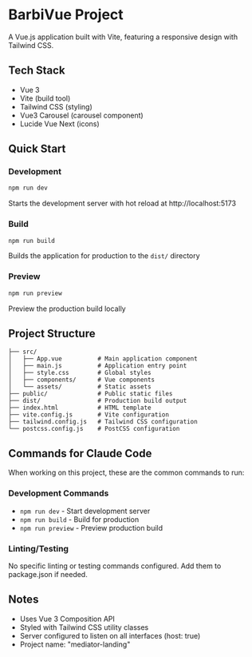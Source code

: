 # BarbiVue Project

A Vue.js application built with Vite, featuring a responsive design with Tailwind CSS.

## Tech Stack
- Vue 3
- Vite (build tool)
- Tailwind CSS (styling)
- Vue3 Carousel (carousel component)
- Lucide Vue Next (icons)

## Quick Start

### Development
```bash
npm run dev
```
Starts the development server with hot reload at http://localhost:5173

### Build
```bash
npm run build
```
Builds the application for production to the `dist/` directory

### Preview
```bash
npm run preview
```
Preview the production build locally

## Project Structure
```
├── src/
│   ├── App.vue          # Main application component
│   ├── main.js          # Application entry point
│   ├── style.css        # Global styles
│   ├── components/      # Vue components
│   └── assets/          # Static assets
├── public/              # Public static files
├── dist/                # Production build output
├── index.html           # HTML template
├── vite.config.js       # Vite configuration
├── tailwind.config.js   # Tailwind CSS configuration
└── postcss.config.js    # PostCSS configuration
```

## Commands for Claude Code

When working on this project, these are the common commands to run:

### Development Commands
- `npm run dev` - Start development server
- `npm run build` - Build for production
- `npm run preview` - Preview production build

### Linting/Testing
No specific linting or testing commands configured. Add them to package.json if needed.

## Notes
- Uses Vue 3 Composition API
- Styled with Tailwind CSS utility classes
- Server configured to listen on all interfaces (host: true)
- Project name: "mediator-landing"